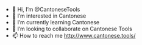 - 👋 Hi, I’m @CantoneseTools
- 👀 I’m interested in Cantonese
- 🌱 I’m currently learning Cantonese
- 💞️ I’m looking to collaborate on Cantonese Tools
- 📫 How to reach me http://www.cantonese.tools/

<!---
CantoneseTools/CantoneseTools is a ✨ special ✨ repository because its `README.md` (this file) appears on your GitHub profile.
You can click the Preview link to take a look at your changes.
--->
